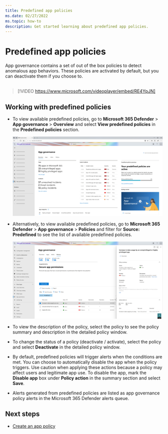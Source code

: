 ```yaml
---
title: Predefined app policies
ms.date: 02/27/2022
ms.topic: how-to
description: Get started learning about predefined app policies.
---
```


# Predefined app policies

App governance contains a set of out of the box policies to detect anomalous app behaviors. These policies are activated by default, but you can deactivate them if you choose to.<br>
<br>

> [!VIDEO https://www.microsoft.com/videoplayer/embed/RE4YpJN]


## Working with predefined policies

- To view available predefined policies, go to **Microsoft 365 Defender** > **App governance** > **Overview** and select **View predefined policies** in the **Predefined policies** section.  

    ![View predefined policies.](media/app-governance/predefined-policies.png)

- Alternatively, to view available predefined policies, go to **Microsoft 365 Defender** > **App governance** > **Policies**  and filter for **Source: Predefined** to see the list of available predefined policies.

    ![Filter for predefined policies.](media/app-governance/source-predefined.png)

- To view the description of the policy, select the policy to see the policy summary and description in the detailed policy window.
- To change the status of a policy (deactivate / activate), select the policy and select **Deactivate** in the detailed policy window.
- By default, predefined policies will trigger alerts when the conditions are met. You can choose to automatically disable the app when the policy triggers. Use caution when applying these actions because a policy may affect users and legitimate app use. To disable the app, mark the **Disable app** box under **Policy action** in the summary section and select **Save**.
- Alerts generated from predefined policies are listed as app governance policy alerts in the Microsoft 365 Defender alerts queue.

## Next steps

- [Create an app policy](app-governance-app-policies-create.md)
